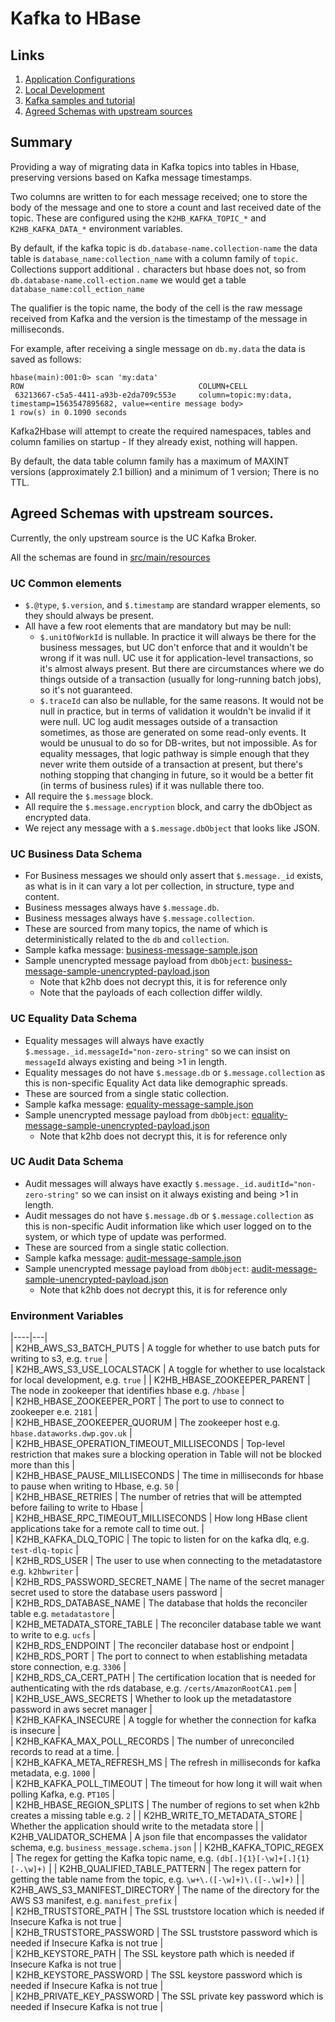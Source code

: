 # Kafka to HBase

## Links

1. [Application Configurations](docs/k2hb-configurations.md)
1. [Local Development](docs/local-development.md)
1. [Kafka samples and tutorial](docs/kafka-tutorial-samples.md)
1. [Agreed Schemas with upstream sources](agreed_schemas_with_upstream_sources)

## Summary

Providing a way of migrating data in Kafka topics into tables in Hbase,
preserving versions based on Kafka message timestamps.

Two columns are written to for each message received; one to store the body
of the message and one to store a count and last received date of the
topic. These are configured using the `K2HB_KAFKA_TOPIC_*` and
`K2HB_KAFKA_DATA_*` environment variables.

By default, if the kafka topic is `db.database-name.collection-name` the data table is `database_name:collection_name` 
with a column family of `topic`. 
Collections support additional `.` characters but hbase does not, so from `db.database-name.coll-ection.name` we would 
get a table `database_name:coll_ection_name`

The qualifier is the topic name, the body of the cell is the raw message
received from Kafka and the version is the timestamp of the message in
milliseconds.

For example, after receiving a single message on `db.my.data` the data
is saved as follows:

```
hbase(main):001:0> scan 'my:data'
ROW                                       COLUMN+CELL
 63213667-c5a5-4411-a93b-e2da709c553e     column=topic:my:data, timestamp=1563547895682, value=<entire message body>
1 row(s) in 0.1090 seconds
```

Kafka2Hbase will attempt to create the required namespaces, tables and column families on startup - If they already exist, nothing will happen. 

By default, the data table column family has a maximum of MAXINT versions (approximately 2.1 billion) and a minimum of 1 version; There is no TTL.

## Agreed Schemas with upstream sources.

Currently, the only upstream source is the UC Kafka Broker.

All the schemas are found in [src/main/resources](src/main/resources)

### UC Common elements

* `$.@type`, `$.version`, and `$.timestamp` are standard wrapper elements, so they should always be present.
* All have a few root elements that are mandatory but may be null:
  * `$.unitOfWorkId` is nullable.  In practice it will always be there for the business messages, but UC don't enforce that and it wouldn't be wrong if it was null. UC use it for application-level transactions, so it's almost always present.  But there are circumstances where we do things outside of a transaction (usually for long-running batch jobs), so it's not guaranteed.
  * `$.traceId` can also be nullable, for the same reasons.  It would not be null in practice, but in terms of validation it wouldn't be invalid if it were null. UC log audit messages outside of a transaction sometimes, as those are generated on some read-only events.  It would be unusual to do so for DB-writes, but not impossible.  As for equality messages, that logic pathway is simple enough that they never write them outside of a transaction at present, but there's nothing stopping that changing in future, so it would be a better fit (in terms of business rules) if it was nullable there too.
* All require the `$.message` block.
* All require the `$.message.encryption` block, and carry the dbObject as encrypted data.
* We reject any message with a `$.message.dbObject` that looks like JSON.

### UC Business Data Schema

* For Business messages we should only assert that `$.message._id` exists, as what is in it can vary a lot per collection, in structure, type and content.
* Business messages always have `$.message.db`.
* Business messages always have `$.message.collection`.
* These are sourced from many topics, the name of which is deterministically related to the `db` and `collection`.
* Sample kafka message: [business-message-sample.json](docs/business-message-sample.json)
* Sample unencrypted message payload from `dbObject`: [business-message-sample-unencrypted-payload.json](docs/business-message-sample-unencrypted-payload.json)
  * Note that k2hb does not decrypt this, it is for reference only
  * Note that the payloads of each collection differ wildly.

### UC Equality Data Schema

* Equality messages will always have exactly `$.message._id.messageId="non-zero-string"` so we can insist on `messageId` always existing and being >1 in length.
* Equality messages do not have `$.message.db` or `$.message.collection` as this is non-specific Equality Act data like demographic spreads.
* These are sourced from a single static collection.
* Sample kafka message: [equality-message-sample.json](docs/equality-message-sample.json)
* Sample unencrypted message payload from `dbObject`: [equality-message-sample-unencrypted-payload.json](docs/equality-message-sample-unencrypted-payload.json)
  * Note that k2hb does not decrypt this, it is for reference only

### UC Audit Data Schema

* Audit messages will always have exactly `$.message._id.auditId="non-zero-string"` so we can insist on it always existing and being >1 in length.
* Audit messages do not have `$.message.db` or `$.message.collection` as this is non-specific Audit information like which user logged on to the system, or which type of update was performed.
* These are sourced from a single static collection.
* Sample kafka message: [audit-message-sample.json](docs/audit-message-sample.json)
* Sample unencrypted message payload from `dbObject`: [audit-message-sample-unencrypted-payload.json](docs/audit-message-sample-unencrypted-payload.json)
  * Note that k2hb does not decrypt this, it is for reference only

### Environment Variables
|----|---|                                                                                                                                                                                    
| K2HB_AWS_S3_BATCH_PUTS | A toggle for whether to use batch puts for writing to s3, e.g. `true` |                                                                                                                                                                          
| K2HB_AWS_S3_USE_LOCALSTACK | A toggle for whether to use localstack for local development, e.g. `true` |
| K2HB_HBASE_ZOOKEEPER_PARENT | The node in zookeeper that identifies hbase e.g. `/hbase` |                                                                                                                                                                  
| K2HB_HBASE_ZOOKEEPER_PORT | The port to use to connect to zookeeper e.e. `2181` |                                                                                                                                                                    
| K2HB_HBASE_ZOOKEEPER_QUORUM | The zookeeper host e.g. `hbase.dataworks.dwp.gov.uk` |                                                                                                                                                                        
| K2HB_HBASE_OPERATION_TIMEOUT_MILLISECONDS | Top-level restriction that makes sure a blocking operation in Table will not be blocked more than this |                                                                                                                                                                  
| K2HB_HBASE_PAUSE_MILLISECONDS | The time in milliseconds for hbase to pause when writing to Hbase, e.g. `50` |                                                                                                                                                                    
| K2HB_HBASE_RETRIES | The number of retries that will be attempted before failing to write to Hbase |                                                                                                                                                                  
| K2HB_HBASE_RPC_TIMEOUT_MILLISECONDS | How long HBase client applications take for a remote call to time out. |                                                                                                                                                          
| K2HB_KAFKA_DLQ_TOPIC | The topic to listen for on the kafka dlq, e.g. `test-dlq-topic` |                                                                                                                                                       
| K2HB_RDS_USER | The user to use when connecting to the metadatastore e.g. `k2hbwriter` |                                                                                                                                                                      
| K2HB_RDS_PASSWORD_SECRET_NAME | The name of the secret manager secret used to store the database users password  |                                                                                                                                                      
| K2HB_RDS_DATABASE_NAME | The database that holds the reconciler table e.g. `metadatastore` |                                                                                                                                                   
| K2HB_METADATA_STORE_TABLE | The reconciler database table we want to write to e.g. `ucfs` |                                                                                                                                                                        
| K2HB_RDS_ENDPOINT | The reconciler database host or endpoint |                                                                                                                                                                  
| K2HB_RDS_PORT | The port to connect to when establishing metadata store connection, e.g. `3306` |                                                                                                                                
| K2HB_RDS_CA_CERT_PATH | The certification location that is needed for authenticating with the rds database, e.g. `/certs/AmazonRootCA1.pem` |                                                                                                                                                                    
| K2HB_USE_AWS_SECRETS | Whether to look up the metadatastore password in aws secret manager |                                                                                                                                                           
| K2HB_KAFKA_INSECURE | A toggle for whether the connection for kafka is insecure |                                                                                                                                                
| K2HB_KAFKA_MAX_POLL_RECORDS | The number of unreconciled records to read at a time. |                                                                                                                                                      
| K2HB_KAFKA_META_REFRESH_MS | The refresh in milliseconds for kafka metadata, e.g. `1000` |                                                                                                                                                        
| K2HB_KAFKA_POLL_TIMEOUT | The timeout for how long it will wait when polling Kafka, e.g. `PT10S` |   
| K2HB_HBASE_REGION_SPLITS | The number of regions to set when k2hb creates a missing table e.g. `2` | 
| K2HB_WRITE_TO_METADATA_STORE | Whether the application should write to the metadata store |
| K2HB_VALIDATOR_SCHEMA | A json file that encompasses the validator schema, e.g. `business_message.schema.json` |
| K2HB_KAFKA_TOPIC_REGEX | The regex for getting the Kafka topic name, e.g. `(db[.]{1}[-\w]+[.]{1}[-.\w]+)` |
| K2HB_QUALIFIED_TABLE_PATTERN | The regex pattern for getting the table name from the topic, e.g. `\w+\.([-\w]+)\.([-.\w]+)` |
| K2HB_AWS_S3_MANIFEST_DIRECTORY | The name of the directory for the AWS S3 manifest, e.g. `manifest_prefix` |            
| K2HB_TRUSTSTORE_PATH | The SSL truststore location which is needed if Insecure Kafka is not true |         
| K2HB_TRUSTSTORE_PASSWORD | The SSL truststore password which is needed if Insecure Kafka is not true |       
| K2HB_KEYSTORE_PATH | The SSL keystore path which is needed if Insecure Kafka is not true |     
| K2HB_KEYSTORE_PASSWORD | The SSL keystore password which is needed if Insecure Kafka is not true |     
| K2HB_PRIVATE_KEY_PASSWORD | The SSL private key password which is needed if Insecure Kafka is not true |                                                                                                                                                                                            
 